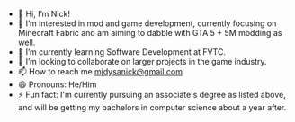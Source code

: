 - 👋 Hi, I’m Nick!
- 👀 I’m interested in mod and game development, currently focusing on Minecraft Fabric and am aiming to dabble with GTA 5 + 5M modding as well.
- 🌱 I’m currently learning Software Development at FVTC.
- 💞️ I’m looking to collaborate on larger projects in the game industry.
- 📫 How to reach me mjdysanick@gmail.com
- 😄 Pronouns: He/Him
- ⚡ Fun fact: I'm currently pursuing an associate's degree as listed above, and will be getting my bachelors in computer science about a year after.


